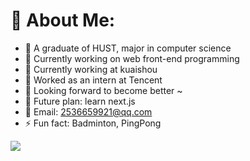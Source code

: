 # 💫 About Me:
- 🏫 A graduate of HUST, major in computer science
- 🔭 Currently working on web front-end programming
- 🌱 Currently working at kuaishou
- 🌲 Worked as an intern at Tencent
- 👯 Looking forward to become better ~
- 🤔 Future plan: learn next.js
- 📮 Email: 2536659921@qq.com
- ⚡ Fun fact: Badminton, PingPong

![](https://github-readme-stats.vercel.app/api/top-langs/?username=mahoushoujoarale&theme=buefy&hide_border=false&include_all_commits=false&count_private=false&layout=compact)